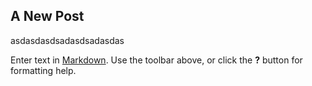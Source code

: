## A New Post

asdasdasdsadasdsadasdas


Enter text in [Markdown](http://daringfireball.net/projects/markdown/). Use the toolbar above, or click the **?** button for formatting help.
